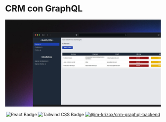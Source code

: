 # CRM con GraphQL

<div align="center">
    <a href="https://crm-graphql-frontend-psi.vercel.app/nuevacuenta">
        <img src="./public/quickly-crm.webp">
    </a>
</div>

<div align="center">

![React Badge](https://img.shields.io/badge/React-61DAFB?style=flat&logo=react&color=%2342B8D5)
![Tailwind CSS Badge](https://img.shields.io/badge/Tailwind%20CSS-06B6D4?logo=tailwindcss&logoColor=fff&style=flat)
[![@im-krizox/crm-graphql-backend][backend-badge]][backend-url]

[backend-badge]: https://img.shields.io/badge/Backend-181717?style=flat&logo=github
[backend-url]: https://github.com/im-krizox/crm-graphql-backend

</div>
